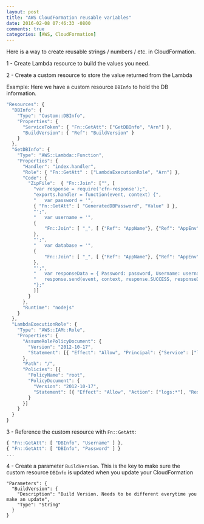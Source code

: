 ```yaml
---
layout: post
title: "AWS CloudFormation reusable variables"
date: 2016-02-08 07:46:33 -0800
comments: true
categories: [AWS, CloudFormation]
---
```


Here is a way to create reusable strings / numbers / etc. in CloudFormation.

1 - Create Lambda resource to build the values you need.

2 - Create a custom resource to store the value returned from the Lambda

Example: Here we have a custom resource `DBInfo` to hold the DB information.

```javascript
"Resources": {
  "DBInfo": {
    "Type": "Custom::DBInfo",
    "Properties": {
      "ServiceToken": { "Fn::GetAtt": ["GetDBInfo", "Arn"] },
      "BuildVersion": { "Ref": "BuildVersion" }
    }
  },
  "GetDBInfo": {
    "Type": "AWS::Lambda::Function",
    "Properties": {
      "Handler": "index.handler",
      "Role": { "Fn::GetAtt" : ["LambdaExecutionRole", "Arn"] },
      "Code": {
        "ZipFile":  { "Fn::Join": ["", [
          "var response = require('cfn-response');",
          "exports.handler = function(event, context) {",
          "   var password = '",
          { "Fn::GetAtt": [ "GeneratedDBPassword", "Value" ] },
          "';",
          "   var username = '",
          {
              "Fn::Join": [ "_", [ {"Ref": "AppName"}, {"Ref": "AppEnv"} ] ]
          },
          "';",
          "   var database = '",
          {
              "Fn::Join": [ "_", [ {"Ref": "AppName"}, {"Ref": "AppEnv"} ] ]
          },
          "';",
          "   var responseData = { Password: password, Username: username, Database: database };",
          "   response.send(event, context, response.SUCCESS, responseData);",
          "};"
          ]]
        }
      },
      "Runtime": "nodejs"
    }
  },
  "LambdaExecutionRole": {
    "Type": "AWS::IAM::Role",
    "Properties": {
      "AssumeRolePolicyDocument": {
        "Version": "2012-10-17",
        "Statement": [{ "Effect": "Allow", "Principal": {"Service": ["lambda.amazonaws.com"]}, "Action": ["sts:AssumeRole"] }]
      },
      "Path": "/",
      "Policies": [{
        "PolicyName": "root",
        "PolicyDocument": {
          "Version": "2012-10-17",
          "Statement": [{ "Effect": "Allow", "Action": ["logs:*"], "Resource": "arn:aws:logs:*:*:*" }]
        }
      }]
    }
  }
}
```
3 - Reference the custom resource with `Fn::GetAtt`:

```javascript
{ "Fn::GetAtt": [ "DBInfo", "Username" ] },
{ "Fn::GetAtt": [ "DBInfo", "Password" ] }
...
```
4 - Create a parameter `BuildVersion`. This is the key to make sure the custom resource `DBInfo` is updated when you update your CloudFormation

```
"Parameters": {
  "BuildVersion": {
    "Description": "Build Version. Needs to be different everytime you make an update",
    "Type": "String"
  }
}
```
